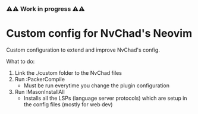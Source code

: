 ### ⚠️⚠️  Work in progress  ⚠️⚠️

# Custom config for NvChad's Neovim
Custom configuration to extend and improve NvChad's config.

What to do:
1. Link the ./custom folder to the NvChad files
2. Run :PackerCompile
    - Must be run everytime you change the plugin configuration
3. Run :MasonInstallAll
    - Installs all the LSPs (language server protocols) which are setup in the config files (mostly for web dev)
